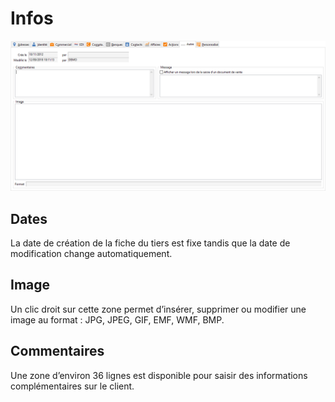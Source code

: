 # Infos

![](OngletAutre.png)


## Dates


La date de création de la fiche du tiers est fixe tandis que la date 
 de modification change automatiquement.


## Image


Un clic droit sur cette zone permet d’insérer, supprimer ou modifier 
 une image au format : JPG, JPEG, GIF, EMF, WMF, BMP.


## Commentaires


Une zone d’environ 36 lignes est disponible pour saisir des informations 
 complémentaires sur le client.


